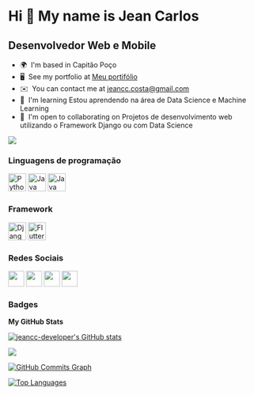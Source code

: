 <!-- in your header -->

  Hi 👋 My name is Jean Carlos
============================

Desenvolvedor Web e Mobile
--------------------------

* 🌍  I'm based in Capitão Poço
* 🖥️  See my portfolio at [Meu portifólio](http://github.com/jeancc-developer)
* ✉️  You can contact me at [jeancc.costa@gmail.com](mailto:jeancc.costa@gmail.com)
* 🧠  I'm learning Estou aprendendo na área de Data Science e Machine Learning
* 🤝  I'm open to collaborating on Projetos de desenvolvimento web utilizando o Framework Django ou com Data Science

<a href="https://www.github.com/jeancc-developer" target="_blank" rel="noreferrer"><img
src="https://img.shields.io/github/followers/jeancc-developer?logo=github&style=for-the-badge&color=3382ed&labelColor=1c1917" /></a>

### Linguagens de programação

<p align="left">
<a href="https://www.python.org/" target="_blank" rel="noreferrer"><img src="https://raw.githubusercontent.com/danielcranney/readme-generator/main/public/icons/skills/python-colored.svg" width="36" height="36" alt="Python" /></a>
<a href="https://www.oracle.com/java/" target="_blank" rel="noreferrer"><img src="https://raw.githubusercontent.com/danielcranney/readme-generator/main/public/icons/skills/java-colored.svg" width="36" height="36" alt="Java" /></a>
<a href="https://dart.dev/" target="_blank" rel="noreferrer"><img src="https://cdn.jsdelivr.net/gh/devicons/devicon/icons/dart/dart-original.svg" width="36" height="36" alt="Java" /></a>

 ### Framework
 
 <a href="https://www.djangoproject.com/" target="_blank" rel="noreferrer"><img src="https://cdn.jsdelivr.net/gh/devicons/devicon/icons/django/django-plain-wordmark.svg" width="36" height="36" alt="Django" /></a>
<a href="https://flutter.dev/" target="_blank" rel="noreferrer"><img src="https://cdn.jsdelivr.net/gh/devicons/devicon/icons/flutter/flutter-original.svg" width="36" height="36" alt="Flutter" /></a>
</p>


### Redes Sociais

<p align="left"> <a href="https://www.facebook.com/jeancc.costa" target="_blank" rel="noreferrer"><img src="https://raw.githubusercontent.com/danielcranney/readme-generator/main/public/icons/socials/facebook.svg" width="32" height="32" /></a> <a href="https://www.github.com/jeancc-developer" target="_blank" rel="noreferrer"><img src="https://raw.githubusercontent.com/danielcranney/readme-generator/main/public/icons/socials/github-dark.svg" width="32" height="32" /></a> <a href="http://www.instagram.com/jeancc.costa" target="_blank" rel="noreferrer"><img src="https://raw.githubusercontent.com/danielcranney/readme-generator/main/public/icons/socials/instagram.svg" width="32" height="32" /></a> <a href="https://www.linkedin.com/in/jean-carlos-37a857173/" target="_blank" rel="noreferrer"><img src="https://raw.githubusercontent.com/danielcranney/readme-generator/main/public/icons/socials/linkedin.svg" width="32" height="32" /></a></p>

### Badges

<b>My GitHub Stats</b>

<a href="http://www.github.com/jeancc-developer"><img src="https://github-readme-stats.vercel.app/api?username=jeancc-developer&show_icons=true&hide=&count_private=true&title_color=0891b2&text_color=ffffff&icon_color=3382ed&bg_color=1c1917&hide_border=true&show_icons=true" alt="jeancc-developer's GitHub stats" /></a>

<a href="http://www.github.com/jeancc-developer"><img src="https://github-readme-streak-stats.herokuapp.com/?user=jeancc-developer&stroke=ffffff&background=1c1917&ring=0891b2&fire=0891b2&currStreakNum=ffffff&currStreakLabel=0891b2&sideNums=ffffff&sideLabels=ffffff&dates=ffffff&hide_border=true" /></a>

<a href="http://www.github.com/jeancc-developer"><img src="https://activity-graph.herokuapp.com/graph?username=jeancc-developer&bg_color=1c1917&color=ffffff&line=3382ed&point=ffffff&area_color=1c1917&area=true&hide_border=true&custom_title=GitHub%20Commits%20Graph" alt="GitHub Commits Graph" /></a>

<a href="https://github.com/jeancc-developer" align="left"><img src="https://github-readme-stats.vercel.app/api/top-langs/?username=jeancc-developer&langs_count=10&title_color=0891b2&text_color=ffffff&icon_color=3382ed&bg_color=1c1917&hide_border=true&locale=en&custom_title=Top%20%Languages" alt="Top Languages" /></a>
